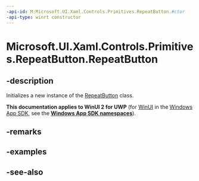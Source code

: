 ```yaml
---
-api-id: M:Microsoft.UI.Xaml.Controls.Primitives.RepeatButton.#ctor
-api-type: winrt constructor
---
```


<!-- Method syntax
public RepeatButton()
-->

# Microsoft.UI.Xaml.Controls.Primitives.RepeatButton.RepeatButton

## -description
Initializes a new instance of the [RepeatButton](repeatbutton.md) class.

**This documentation applies to WinUI 2 for UWP** (for [WinUI](/windows/apps/winui/winui3/) in the [Windows App SDK](/windows/apps/windows-app-sdk/), see the **[Windows App SDK namespaces](/windows/windows-app-sdk/api/winrt/)**).

## -remarks

## -examples

## -see-also
